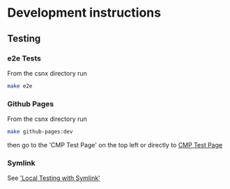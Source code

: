 # Development instructions

## Testing

### e2e Tests

From the csnx directory run

```sh
make e2e
```

### Github Pages

From the csnx directory run

```sh
make github-pages:dev
```

then go to the 'CMP Test Page' on the top left or directly to [CMP Test Page](http://localhost:4322/csnx/cmp-test-page#tcfv2)

### Symlink

See ['Local Testing with Symlink'](../../../README.md#local-testing-with-symlink)
